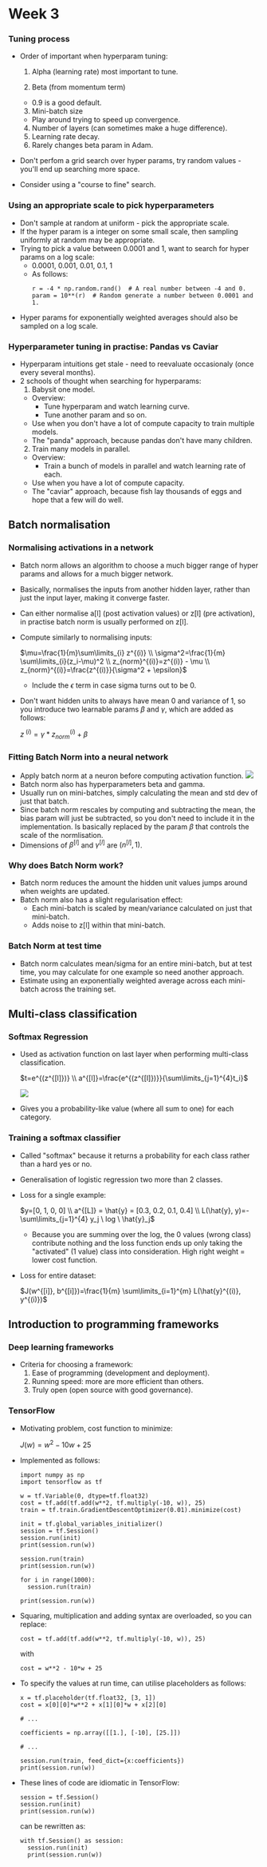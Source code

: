 # Week 3

### Tuning process

* Order of important when hyperparam tuning:
  1. Alpha (learning rate) most important to tune.

  2. Beta (from momentum term)
    * 0.9 is a good default.
  3. Mini-batch size
    * Play around trying to speed up convergence.

  4. Number of layers (can sometimes make a huge difference).
  5. Learning rate decay.
  6. Rarely changes beta param in Adam.
* Don't perfom a grid search over hyper params, try random values - you'll end up searching more space.
* Consider using a "course to fine" search.

### Using an appropriate scale to pick hyperparameters

* Don't sample at random at uniform - pick the appropriate scale.
* If the hyper param is a integer on some small scale, then sampling uniformly at random may be appropriate.
* Trying to pick a value between 0.0001 and 1, want to search for hyper params on a log scale:
  * 0.0001, 0.001, 0.01, 0.1, 1
  * As follows:
    ```
    r = -4 * np.random.rand()  # A real number between -4 and 0.
    param = 10**(r)  # Random generate a number between 0.0001 and 1.
    ```
* Hyper params for exponentially weighted averages should also be sampled on a log scale.

### Hyperparameter tuning in practise: Pandas vs Caviar

* Hyperparam intuitions get stale - need to reevaluate occasionaly (once every several months).
* 2 schools of thought when searching for hyperparams:
  1. Babysit one model.
    * Overview:
      * Tune hyperparam and watch learning curve.
      * Tune another param and so on.
    * Use when you don't have a lot of compute capacity to train multiple models.
    * The "panda" approach, because pandas don't have many children.
  2. Train many models in parallel.
    * Overview:
      * Train a bunch of models in parallel and watch learning rate of each.
    * Use when you have a lot of compute capacity.
    * The "caviar" approach, because fish lay thousands of eggs and hope that a few will do well.

## Batch normalisation

### Normalising activations in a network

* Batch norm allows an algorithm to choose a much bigger range of hyper params and allows for a much bigger network.
* Basically, normalises the inputs from another hidden layer, rather than just the input layer, making it converge faster.
* Can either normalise a[l] (post activation values) or z[l] (pre activation), in practise batch norm is usually performed on z[l].
* Compute similarly to normalising inputs:

  $\mu=\frac{1}{m}\sum\limits_{i} z^{(i)} \\ \sigma^2=\frac{1}{m} \sum\limits_{i}(z_i-\mu)^2 \\ z_{norm}^{(i)}=z^{(i)} - \mu \\ z_{norm}^{(i)}=\frac{z^{(i)}}{\sigma^2 + \epsilon}$

  * Include the  $\epsilon$ term in case sigma turns out to be 0.

* Don't want hidden units to always have mean 0 and variance of 1, so you introduce two learnable params $\beta$ and $\gamma$, which are added as follows:

  $z_{\text{~}}^{(i)}=\gamma * z_{norm}^{(i)} + \beta$

### Fitting Batch Norm into a neural network

* Apply batch norm at a neuron before computing activation function.
 ![](assets/week-cbb1d99e.png)
 * Batch norm also has hyperparameters beta and gamma.
* Usually run on mini-batches, simply calculating the mean and std dev of just that batch.
* Since batch norm rescales by computing and subtracting the mean, the bias param will just be subtracted, so you don't need to include it in the implementation. Is basically replaced by the param $\beta$ that controls the scale of the normlisation.
* Dimensions of $\beta^{[l]}$ and $\gamma^{[l]}$ are $(n^{[l]}, 1)$.

### Why does Batch Norm work?

* Batch norm reduces the amount the hidden unit values jumps around when weights are updated.
* Batch norm also has a slight regularisation effect:
  * Each mini-batch is scaled by mean/variance calculated on just that mini-batch.
  * Adds noise to z[l] within that mini-batch.

### Batch Norm at test time

* Batch norm calculates mean/sigma for an entire mini-batch, but at test time, you may calculate for one example so need another approach.
* Estimate using an exponentially weighted average across each mini-batch across the training set.

## Multi-class classification

### Softmax Regression

* Used as activation function on last layer when performing multi-class classification.

  $t=e^{(z^{[l]})} \\ a^{[l]}=\frac{e^{(z^{[l]})}}{\sum\limits_{j=1}^{4}t_i}$

  ![](assets/week-ba21118b.png)

* Gives you a probability-like value (where all sum to one) for each category.

### Training a softmax classifier

* Called "softmax" because it returns a probability for each class rather than a hard yes or no.
* Generalisation of logistic regression two more than 2 classes.

* Loss for a single example:

    $y=[0, 1, 0, 0] \\ a^{[L]} = \hat{y} = [0.3, 0.2, 0.1, 0.4] \\ L(\hat{y}, y)=-\sum\limits_{j=1}^{4} y_j \ log \ \hat{y}_j$

  * Because you are summing over the log, the 0 values (wrong class) contribute nothing and the loss function ends up only taking the "activated" (1 value) class into consideration. High right weight = lower cost function.

* Loss for entire dataset:

  $J(w^{[i]}, b^{[i]})=\frac{1}{m} \sum\limits_{i=1}^{m} L(\hat{y}^{(i)}, y^{(i)})$

## Introduction to programming frameworks

### Deep learning frameworks

* Criteria for choosing a framework:
  1. Ease of programming (development and deployment).
  2. Running speed: more are more efficient than others.
  3. Truly open (open source with good governance).

### TensorFlow

* Motivating problem, cost function to minimize:

  $J(w)=w^2-10w+25$

* Implemented as follows:

  ```
  import numpy as np
  import tensorflow as tf

  w = tf.Variable(0, dtype=tf.float32)
  cost = tf.add(tf.add(w**2, tf.multiply(-10, w)), 25)
  train = tf.train.GradientDescentOptimizer(0.01).minimize(cost)

  init = tf.global_variables_initializer()
  session = tf.Session()
  session.run(init)
  print(session.run(w))

  session.run(train)
  print(session.run(w))

  for i in range(1000):
    session.run(train)

  print(session.run(w))
  ```

* Squaring, multiplication and adding syntax are overloaded, so you can replace:

  ```
  cost = tf.add(tf.add(w**2, tf.multiply(-10, w)), 25)
  ```

  with

  ```
  cost = w**2 - 10*w + 25
  ```

* To specify the values at run time, can utilise placeholders as follows:

  ```
  x = tf.placeholder(tf.float32, [3, 1])
  cost = x[0][0]*w**2 + x[1][0]*w + x[2][0]

  # ...

  coefficients = np.array([[1.], [-10], [25.]])

  # ...

  session.run(train, feed_dict={x:coefficients})
  print(session.run(w))
  ```

* These lines of code are idiomatic in TensorFlow:

  ```
  session = tf.Session()
  session.run(init)
  print(session.run(w))
  ```

  can be rewritten as:

  ```
  with tf.Session() as session:
    session.run(init)
    print(session.run(w))
    ```
